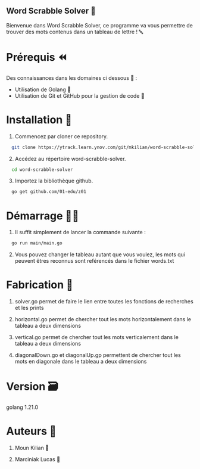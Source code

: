 ## Word Scrabble Solver 🔎

Bienvenue dans Word Scrabble Solver, ce programme va vous permettre de trouver des mots contenus dans un tableau de lettre ! 🔤

# Prérequis :rewind:

Des connaissances dans les domaines ci dessous 🧠 : 

- Utilisation de Golang :page_facing_up:
- Utilisation de Git et GitHub pour la gestion de code :memo:

# Installation :wrench:

1. Commencez par cloner ce repository.
```bash
  git clone https://ytrack.learn.ynov.com/git/mkilian/word-scrabble-solver.git
```
2.  Accédez au répertoire word-scrabble-solver.
```bash
  cd word-scrabble-solver
```

3. Importez la bibliothèque github.
```bash
  go get github.com/01-edu/z01
```

# Démarrage :technologist:

1. Il suffit simplement de lancer la commande suivante : 
```bash
  go run main/main.go
```
2. Vous pouvez changer le tableau autant que vous voulez, les mots qui peuvent êtres reconnus sont reférencés dans le fichier words.txt

# Fabrication :hammer:

1. solver.go permet de faire le lien entre toutes les fonctions de recherches et les prints

2. horizontal.go permet de chercher tout les mots horizontalement dans le tableau a deux dimensions

3. vertical.go permet de chercher tout les mots verticalement dans le tableau a deux dimensions

4. diagonalDown.go et diagonalUp.gp permettent de chercher tout les mots en diagonale dans le tableau a deux dimensions

# Version :card_file_box:

golang 1.21.0

# Auteurs :money_with_wings:

1. Moun Kilian :beers:

2. Marciniak Lucas :see_no_evil: